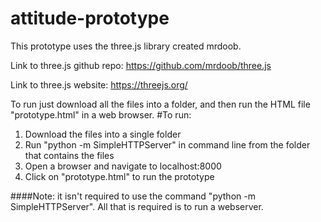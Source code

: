 # attitude-prototype

This prototype uses the three.js library created mrdoob.

Link to three.js github repo: https://github.com/mrdoob/three.js


Link to three.js website: https://threejs.org/


To run just download all the files into a folder, and then run the HTML file "prototype.html" in a web browser.
#To run:

1. Download the files into a single folder
2. Run "python -m SimpleHTTPServer" in command line from the folder that contains the files
3. Open a browser and navigate to localhost:8000 
4. Click on "prototype.html" to run the prototype


####Note: it isn't required to use the command "python -m SimpleHTTPServer". All that is required is to run a webserver.

